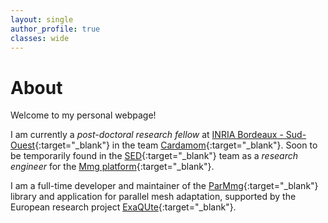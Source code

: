 ```yaml
---
layout: single
author_profile: true
classes: wide
---
```


# About

Welcome to my personal webpage!

I am currently a _post-doctoral research fellow_ at [INRIA Bordeaux - Sud-Ouest](https://www.inria.fr/en/centre-bordeaux-sud-ouest){:target="_blank"} in the team [Cardamom](https://team.inria.fr/cardamom){:target="_blank"}. Soon to be temporarily found in the [SED](http://sed.bordeaux.inria.fr){:target="_blank"} team as a _research engineer_ for the [Mmg platform](https://www.mmgtools.org){:target="_blank"}.

I am a full-time developer and maintainer of the [ParMmg](https://github.com/MmgTools/ParMmg){:target="_blank"} library and application for parallel mesh adaptation, supported by the European research project [ExaQUte](http://exaqute.eu){:target="_blank"}.


